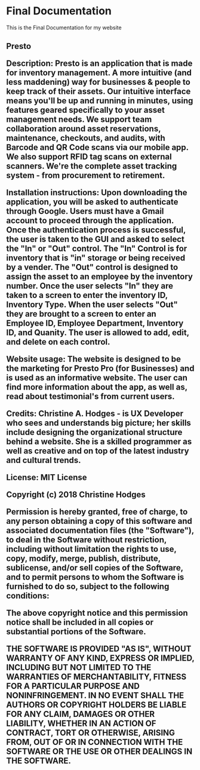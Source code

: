 # Final Documentation
This is the Final Documentation for my website 

<h2><b> Presto </h> </b>

<b> Description:</b> Presto is an application that is made for inventory management. A more intuitive (and less maddening) way for businesses & people to keep track of their assets.  Our intuitive interface means you'll be up and running in minutes, using features geared specifically to your asset management needs. We support team collaboration around asset reservations, maintenance, checkouts, and audits, with Barcode and QR Code scans via our mobile app. We also support RFID tag scans on external scanners. We're the complete asset tracking system - from procurement to retirement.

<b> Installation instructions: </b> Upon downloading the application, you will be asked to authenticate through Google. Users must have a Gmail account to proceed through the application. Once the authentication process is successful, the user is taken to the GUI and asked to select the "In" or "Out" control. The "In" Control is for inventory that is "in" storage or being received by a vender. The "Out" control is designed to assign the asset to an employee by the inventory number. Once the user selects "In" they are taken to a screen to enter the inventory ID, Inventory Type. When the user selects "Out" they are brought to a screen to enter an Employee ID, Employee Department, Inventory ID, and Quanity. The user is allowed to add, edit, and delete on each control. 

<b> Website usage: </b> The website is designed to be the marketing for Presto Pro (for Businesses) and is used as an informative website. The user can find more information about the app, as well as, read about testimonial's from current users. 

<b> Credits: </b> Christine A. Hodges - is UX Developer who sees and understands big picture; her skills include designing the organizational structure behind a website. She is a skilled programmer as well as creative and on top of the latest industry and cultural trends. 

<b> License: </b> MIT License

Copyright (c) 2018 Christine Hodges

Permission is hereby granted, free of charge, to any person obtaining a copy
of this software and associated documentation files (the "Software"), to deal
in the Software without restriction, including without limitation the rights
to use, copy, modify, merge, publish, distribute, sublicense, and/or sell
copies of the Software, and to permit persons to whom the Software is
furnished to do so, subject to the following conditions:

The above copyright notice and this permission notice shall be included in all
copies or substantial portions of the Software.

THE SOFTWARE IS PROVIDED "AS IS", WITHOUT WARRANTY OF ANY KIND, EXPRESS OR
IMPLIED, INCLUDING BUT NOT LIMITED TO THE WARRANTIES OF MERCHANTABILITY,
FITNESS FOR A PARTICULAR PURPOSE AND NONINFRINGEMENT. IN NO EVENT SHALL THE
AUTHORS OR COPYRIGHT HOLDERS BE LIABLE FOR ANY CLAIM, DAMAGES OR OTHER
LIABILITY, WHETHER IN AN ACTION OF CONTRACT, TORT OR OTHERWISE, ARISING FROM,
OUT OF OR IN CONNECTION WITH THE SOFTWARE OR THE USE OR OTHER DEALINGS IN THE
SOFTWARE.
